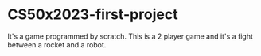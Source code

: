 # CS50x2023-first-project
It's a game programmed by scratch. This is a 2 player game and it's a fight between a rocket and a robot.
